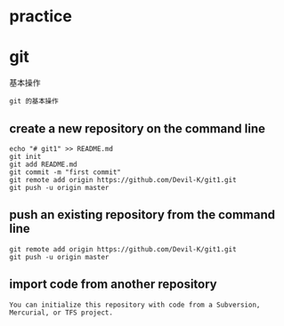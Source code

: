 # practice
# git
 基本操作
```
git 的基本操作
```
## create a new repository on the command line 
```
echo "# git1" >> README.md
git init 
git add README.md
git commit -m "first commit" 
git remote add origin https://github.com/Devil-K/git1.git 
git push -u origin master 
```

## push an existing repository from the command line 
```
git remote add origin https://github.com/Devil-K/git1.git 
git push -u origin master 
```

## import code from another repository 
```
You can initialize this repository with code from a Subversion, Mercurial, or TFS project.
```
